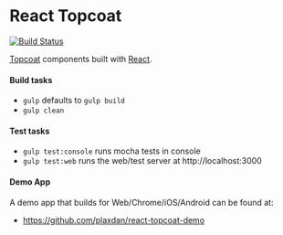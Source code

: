 React Topcoat
=======
[![Build Status](https://travis-ci.org/plaxdan/react-topcoat.png?branch=master)](https://travis-ci.org/plaxdan/react-topcoat)

[Topcoat](http://topcoat.io) components built with [React](http://facebook.github.io/react/).

#### Build tasks

- `gulp` defaults to `gulp build`
- `gulp clean`

#### Test tasks

- `gulp test:console` runs mocha tests in console
- `gulp test:web` runs the web/test server at http://localhost:3000

#### Demo App

A demo app that builds for Web/Chrome/iOS/Android can be found at:

- https://github.com/plaxdan/react-topcoat-demo
